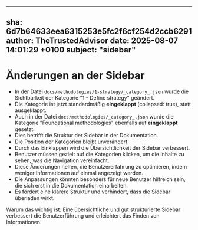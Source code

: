 ---
  sha: 6d7b64633eea6315253e5fc2f6cf254d2ccb6291
  author: TheTrustedAdvisor
  date: 2025-08-07 14:01:29 +0100
  subject: "sidebar"
  ---

  # Änderungen an der Sidebar

- In der Datei `docs/methodologies/1-strategy/_category_.json` wurde die Sichtbarkeit der Kategorie "1 - Define strategy" geändert.
- Die Kategorie ist jetzt standardmäßig **eingeklappt** (collapsed: true), statt ausgeklappt.
- Auch in der Datei `docs/methodologies/_category_.json` wurde die Kategorie "Foundational methodologies" ebenfalls auf **eingeklappt** gesetzt.
- Dies betrifft die Struktur der Sidebar in der Dokumentation.
- Die Position der Kategorien bleibt unverändert.
- Durch das Einklappen wird die Übersichtlichkeit der Sidebar verbessert.
- Benutzer müssen gezielt auf die Kategorien klicken, um die Inhalte zu sehen, was die Navigation vereinfacht.
- Diese Änderungen helfen, die Benutzererfahrung zu optimieren, indem weniger Informationen auf einmal angezeigt werden.
- Die Anpassungen könnten besonders für neue Benutzer hilfreich sein, die sich erst in die Dokumentation einarbeiten.
- Es fördert eine klarere Struktur und verhindert, dass die Sidebar überladen wirkt.

Warum das wichtig ist: Eine übersichtliche und gut strukturierte Sidebar verbessert die Benutzerführung und erleichtert das Finden von Informationen.
